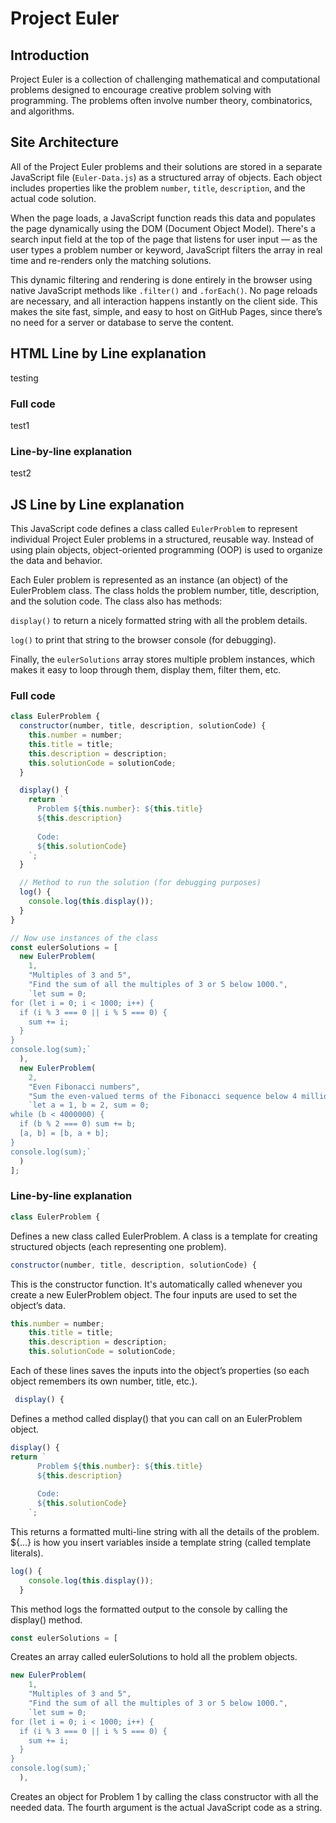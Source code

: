 # Project Euler

## Introduction
Project Euler is a collection of challenging mathematical and computational problems designed to encourage creative problem solving with programming. The problems often involve number theory, combinatorics, and algorithms.

## Site Architecture
All of the Project Euler problems and their solutions are stored in a separate JavaScript file (`Euler-Data.js`) as a structured array of objects. Each object includes properties like the problem `number`, `title`, `description`, and the actual code solution.

When the page loads, a JavaScript function reads this data and populates the page dynamically using the DOM (Document Object Model). There's a search input field at the top of the page that listens for user input — as the user types a problem number or keyword, JavaScript filters the array in real time and re-renders only the matching solutions.

This dynamic filtering and rendering is done entirely in the browser using native JavaScript methods like `.filter()` and `.forEach()`. No page reloads are necessary, and all interaction happens instantly on the client side. This makes the site fast, simple, and easy to host on GitHub Pages, since there’s no need for a server or database to serve the content.

## HTML Line by Line explanation

testing

### Full code

test1

### Line-by-line explanation

test2

## JS Line by Line explanation

This JavaScript code defines a class called `EulerProblem` to represent individual Project Euler problems in a structured, reusable way. Instead of using plain objects, object-oriented programming (OOP) is used to organize the data and behavior.

Each Euler problem is represented as an instance (an object) of the EulerProblem class. The class holds the problem number, title, description, and the solution code. The class also has methods:

`display()` to return a nicely formatted string with all the problem details.

`log()` to print that string to the browser console (for debugging).

Finally, the `eulerSolutions` array stores multiple problem instances, which makes it easy to loop through them, display them, filter them, etc.

### Full code

```javascript
class EulerProblem {
  constructor(number, title, description, solutionCode) {
    this.number = number;
    this.title = title;
    this.description = description;
    this.solutionCode = solutionCode;
  }

  display() {
    return `
      Problem ${this.number}: ${this.title}
      ${this.description}
      
      Code:
      ${this.solutionCode}
    `;
  }

  // Method to run the solution (for debugging purposes)
  log() {
    console.log(this.display());
  }
}

// Now use instances of the class
const eulerSolutions = [
  new EulerProblem(
    1,
    "Multiples of 3 and 5",
    "Find the sum of all the multiples of 3 or 5 below 1000.",
    `let sum = 0;
for (let i = 0; i < 1000; i++) {
  if (i % 3 === 0 || i % 5 === 0) {
    sum += i;
  }
}
console.log(sum);`
  ),
  new EulerProblem(
    2,
    "Even Fibonacci numbers",
    "Sum the even-valued terms of the Fibonacci sequence below 4 million.",
    `let a = 1, b = 2, sum = 0;
while (b < 4000000) {
  if (b % 2 === 0) sum += b;
  [a, b] = [b, a + b];
}
console.log(sum);`
  )
];
```

### Line-by-line explanation

```javascript
class EulerProblem {
```

Defines a new class called EulerProblem. A class is a template for creating structured objects (each representing one problem).

```javascript
constructor(number, title, description, solutionCode) {
```

This is the constructor function. It's automatically called whenever you create a new EulerProblem object. The four inputs are used to set the object’s data.

```javascript
this.number = number;
    this.title = title;
    this.description = description;
    this.solutionCode = solutionCode;
```

Each of these lines saves the inputs into the object’s properties (so each object remembers its own number, title, etc.).

```javascript
 display() {
```

Defines a method called display() that you can call on an EulerProblem object.

```javascript
display() {
return `
      Problem ${this.number}: ${this.title}
      ${this.description}
      
      Code:
      ${this.solutionCode}
    `;
```

This returns a formatted multi-line string with all the details of the problem. ${...} is how you insert variables inside a template string (called template literals).

```javascript
log() {
    console.log(this.display());
  }
```

This method logs the formatted output to the console by calling the display() method.

```javascript
const eulerSolutions = [
```

Creates an array called eulerSolutions to hold all the problem objects.

```javascript
new EulerProblem(
    1,
    "Multiples of 3 and 5",
    "Find the sum of all the multiples of 3 or 5 below 1000.",
    `let sum = 0;
for (let i = 0; i < 1000; i++) {
  if (i % 3 === 0 || i % 5 === 0) {
    sum += i;
  }
}
console.log(sum);`
  ),
```

Creates an object for Problem 1 by calling the class constructor with all the needed data. The fourth argument is the actual JavaScript code as a string.
